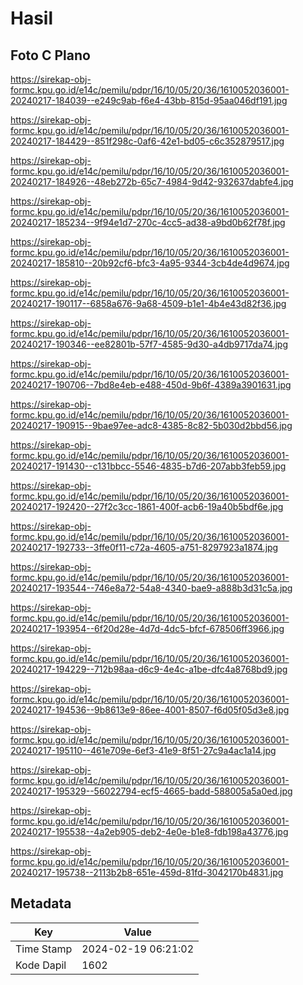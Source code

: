 # Hasil

## Foto C Plano

https://sirekap-obj-formc.kpu.go.id/e14c/pemilu/pdpr/16/10/05/20/36/1610052036001-20240217-184039--e249c9ab-f6e4-43bb-815d-95aa046df191.jpg

https://sirekap-obj-formc.kpu.go.id/e14c/pemilu/pdpr/16/10/05/20/36/1610052036001-20240217-184429--851f298c-0af6-42e1-bd05-c6c352879517.jpg

https://sirekap-obj-formc.kpu.go.id/e14c/pemilu/pdpr/16/10/05/20/36/1610052036001-20240217-184926--48eb272b-65c7-4984-9d42-932637dabfe4.jpg

https://sirekap-obj-formc.kpu.go.id/e14c/pemilu/pdpr/16/10/05/20/36/1610052036001-20240217-185234--9f94e1d7-270c-4cc5-ad38-a9bd0b62f78f.jpg

https://sirekap-obj-formc.kpu.go.id/e14c/pemilu/pdpr/16/10/05/20/36/1610052036001-20240217-185810--20b92cf6-bfc3-4a95-9344-3cb4de4d9674.jpg

https://sirekap-obj-formc.kpu.go.id/e14c/pemilu/pdpr/16/10/05/20/36/1610052036001-20240217-190117--6858a676-9a68-4509-b1e1-4b4e43d82f36.jpg

https://sirekap-obj-formc.kpu.go.id/e14c/pemilu/pdpr/16/10/05/20/36/1610052036001-20240217-190346--ee82801b-57f7-4585-9d30-a4db9717da74.jpg

https://sirekap-obj-formc.kpu.go.id/e14c/pemilu/pdpr/16/10/05/20/36/1610052036001-20240217-190706--7bd8e4eb-e488-450d-9b6f-4389a3901631.jpg

https://sirekap-obj-formc.kpu.go.id/e14c/pemilu/pdpr/16/10/05/20/36/1610052036001-20240217-190915--9bae97ee-adc8-4385-8c82-5b030d2bbd56.jpg

https://sirekap-obj-formc.kpu.go.id/e14c/pemilu/pdpr/16/10/05/20/36/1610052036001-20240217-191430--c131bbcc-5546-4835-b7d6-207abb3feb59.jpg

https://sirekap-obj-formc.kpu.go.id/e14c/pemilu/pdpr/16/10/05/20/36/1610052036001-20240217-192420--27f2c3cc-1861-400f-acb6-19a40b5bdf6e.jpg

https://sirekap-obj-formc.kpu.go.id/e14c/pemilu/pdpr/16/10/05/20/36/1610052036001-20240217-192733--3ffe0f11-c72a-4605-a751-8297923a1874.jpg

https://sirekap-obj-formc.kpu.go.id/e14c/pemilu/pdpr/16/10/05/20/36/1610052036001-20240217-193544--746e8a72-54a8-4340-bae9-a888b3d31c5a.jpg

https://sirekap-obj-formc.kpu.go.id/e14c/pemilu/pdpr/16/10/05/20/36/1610052036001-20240217-193954--6f20d28e-4d7d-4dc5-bfcf-678506ff3966.jpg

https://sirekap-obj-formc.kpu.go.id/e14c/pemilu/pdpr/16/10/05/20/36/1610052036001-20240217-194229--712b98aa-d6c9-4e4c-a1be-dfc4a8768bd9.jpg

https://sirekap-obj-formc.kpu.go.id/e14c/pemilu/pdpr/16/10/05/20/36/1610052036001-20240217-194536--9b8613e9-86ee-4001-8507-f6d05f05d3e8.jpg

https://sirekap-obj-formc.kpu.go.id/e14c/pemilu/pdpr/16/10/05/20/36/1610052036001-20240217-195110--461e709e-6ef3-41e9-8f51-27c9a4ac1a14.jpg

https://sirekap-obj-formc.kpu.go.id/e14c/pemilu/pdpr/16/10/05/20/36/1610052036001-20240217-195329--56022794-ecf5-4665-badd-588005a5a0ed.jpg

https://sirekap-obj-formc.kpu.go.id/e14c/pemilu/pdpr/16/10/05/20/36/1610052036001-20240217-195538--4a2eb905-deb2-4e0e-b1e8-fdb198a43776.jpg

https://sirekap-obj-formc.kpu.go.id/e14c/pemilu/pdpr/16/10/05/20/36/1610052036001-20240217-195738--2113b2b8-651e-459d-81fd-3042170b4831.jpg


## Metadata

| Key        | Value               |
| ---------- | ------------------- |
| Time Stamp | 2024-02-19 06:21:02 |
| Kode Dapil | 1602                |



